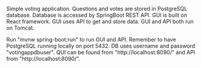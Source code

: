 Simple voting application. Questions and votes are stored in PostgreSQL database.
Database is accessed by SpringBoot REST API. GUI is built on React framework.
GUI uses API to get and store data. GUI and API both run on Tomcat.

Run "mvnw spring-boot:run" to run GUI and API. Remember to have PostgreSQL running
locally on port 5432. DB uses username and password "votingappdbuser".
QUI can be found from "http://localhost:8090/" and API from "http://localhost:8090/".
